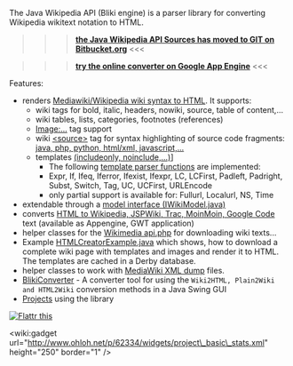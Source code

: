 The  Java Wikipedia API (Bliki engine) is a parser library for converting Wikipedia wikitext notation to HTML.

>>> **[the Java Wikipedia API Sources has moved to GIT on Bitbucket.org](https://bitbucket.org/axelclk/info.bliki.wiki/)** <<<

>>> **[try the online converter on Google App Engine](http://w-i-k-i.appspot.com/)** <<<

Features:
  * renders [Mediawiki/Wikipedia wiki syntax to HTML](Mediawiki2HTML.md). It supports:
    * wiki tags for bold, italic, headers, nowiki, source, table of content,...
    * wiki tables, lists, categories, footnotes (references)
    * [Image:...](http://en.wikipedia.org/wiki/Image_markup) tag support
    * wiki [&lt;source&gt;](http://www.mediawiki.org/wiki/Extension:SyntaxHighlight_GeSHi) tag for syntax highlighting of source code fragments: [java, php, python, html/xml, javascript,...](SourceCode2HTML.md)
    * templates [(includeonly, noinclude,...)](http://en.wikipedia.org/wiki/Help:Template#Controlling_what_gets_transcluded)]
      * The following [template parser functions](http://www.mediawiki.org/wiki/Help:ParserFunctions) are implemented:
      * Expr, If, Ifeq, Iferror, Ifexist, Ifexpr, LC, LCFirst, Padleft, Padright, Subst, Switch, Tag, UC, UCFirst, URLEncode
      * only partial support is available for: Fullurl, Localurl, NS, Time
  * extendable through a [model interface (IWikiModel.java)](WikiModels.md)
  * converts [HTML to Wikipedia, JSPWiki, Trac, MoinMoin, Google Code](HTML2Mediawiki.md) text (available as Appengine, GWT application)
  * helper classes for the [Wikimedia api.php](MediaWikiAPISupport.md) for downloading wiki texts...
  * Example [HTMLCreatorExample.java](Mediawiki2HTML#Advanced_example_for_converting_Wikipedia_texts_to_HTML.md) which shows, how to download a complete wiki page with templates and images and render it to HTML. The templates are cached in a Derby database.
  * helper classes to work with [MediaWiki XML dump](MediaWikiDumpSupport.md) files.
  * [BlikiConverter](http://code.google.com/p/gwtwiki/source/browse/trunk/info.bliki.wiki/bliki-core/src/main/java/info/bliki/wiki/BlikiConverter.java) - A converter tool for using the `Wiki2HTML, Plain2Wiki and HTML2Wiki` conversion methods in a Java Swing GUI
  * [Projects](PoweredBy.md) using the library

<a href='http://flattr.com/thing/689794/Java-Wikipedia-API'>
<img src='http://api.flattr.com/button/flattr-badge-large.png' alt='Flattr this' border='0' title='Flattr this' /></a>

&lt;wiki:gadget url="http://www.ohloh.net/p/62334/widgets/project\_basic\_stats.xml" height="250"  border="1" /&gt;
